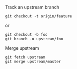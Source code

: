 
  Track an upstream branch

    git checkout -t origin/feature

  or

    git checkout -b foo
    git branch -u upstream/foo

  Merge upstream

    git fetch upstream
    git merge upstream/master